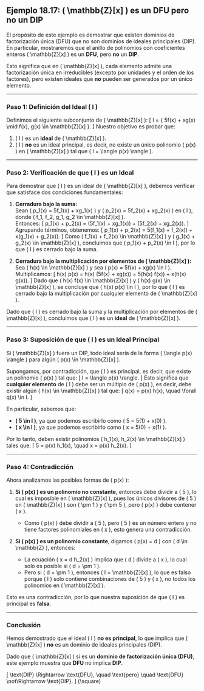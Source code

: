## **Ejemplo 18.17: \( \mathbb{Z}[x] \) es un DFU pero no un DIP**

El propósito de este ejemplo es demostrar que existen dominios de factorización única (DFU) que no son dominios de ideales principales (DIP). En particular, mostraremos que el anillo de polinomios con coeficientes enteros \( \mathbb{Z}[x] \) es un **DFU**, pero **no** un **DIP**.  

Esto significa que en \( \mathbb{Z}[x] \), cada elemento admite una factorización única en irreducibles (excepto por unidades y el orden de los factores), pero existen ideales que **no** pueden ser generados por un único elemento.  

---

### **Paso 1: Definición del Ideal \( I \)**  
Definimos el siguiente subconjunto de \( \mathbb{Z}[x] \):
\[
I = \{ 5f(x) + xg(x) \mid f(x), g(x) \in \mathbb{Z}[x] \}.
\]
Nuestro objetivo es probar que:  
1. \( I \) es un **ideal** de \( \mathbb{Z}[x] \).  
2. \( I \) **no** es un ideal principal, es decir, no existe un único polinomio \( p(x) \) en \( \mathbb{Z}[x] \) tal que \( I = \langle p(x) \rangle \).  

---

### **Paso 2: Verificación de que \( I \) es un Ideal**  
Para demostrar que \( I \) es un ideal de \( \mathbb{Z}[x] \), debemos verificar que satisface dos condiciones fundamentales:  

1. **Cerradura bajo la suma:**  
   Sean \( p_1(x) = 5f_1(x) + xg_1(x) \) y \( p_2(x) = 5f_2(x) + xg_2(x) \) en \( I \), donde \( f_1, f_2, g_1, g_2 \in \mathbb{Z}[x] \).  
   Entonces:
   \[
   p_1(x) + p_2(x) = (5f_1(x) + xg_1(x)) + (5f_2(x) + xg_2(x)).
   \]
   Agrupando términos, obtenemos:
   \[
   p_1(x) + p_2(x) = 5(f_1(x) + f_2(x)) + x(g_1(x) + g_2(x)).
   \]
   Como \( f_1(x) + f_2(x) \in \mathbb{Z}[x] \) y \( g_1(x) + g_2(x) \in \mathbb{Z}[x] \), concluimos que \( p_1(x) + p_2(x) \in I \), por lo que \( I \) es cerrado bajo la suma.  

2. **Cerradura bajo la multiplicación por elementos de \( \mathbb{Z}[x] \):**  
   Sea \( h(x) \in \mathbb{Z}[x] \) y sea \( p(x) = 5f(x) + xg(x) \in I \). Multiplicamos:
   \[
   h(x) p(x) = h(x) (5f(x) + xg(x)) = 5(h(x) f(x)) + x(h(x) g(x)).
   \]
   Dado que \( h(x) f(x) \in \mathbb{Z}[x] \) y \( h(x) g(x) \in \mathbb{Z}[x] \), se concluye que \( h(x) p(x) \in I \), por lo que \( I \) es cerrado bajo la multiplicación por cualquier elemento de \( \mathbb{Z}[x] \).  

Dado que \( I \) es cerrado bajo la suma y la multiplicación por elementos de \( \mathbb{Z}[x] \), concluimos que \( I \) es un **ideal** de \( \mathbb{Z}[x] \).  

---

### **Paso 3: Suposición de que \( I \) es un Ideal Principal**  
Si \( \mathbb{Z}[x] \) fuera un DIP, todo ideal sería de la forma \( \langle p(x) \rangle \) para algún \( p(x) \in \mathbb{Z}[x] \).  

Supongamos, por contradicción, que \( I \) es principal, es decir, que existe un polinomio \( p(x) \) tal que:
\[
I = \langle p(x) \rangle.
\]
Esto significa que **cualquier elemento** de \( I \) debe ser un múltiplo de \( p(x) \), es decir, debe existir algún \( h(x) \in \mathbb{Z}[x] \) tal que:
\[
q(x) = p(x) h(x), \quad \forall q(x) \in I.
\]

En particular, sabemos que:
- **\( 5 \in I \)**, ya que podemos escribirlo como \( 5 = 5(1) + x(0) \).
- **\( x \in I \)**, ya que podemos escribirlo como \( x = 5(0) + x(1) \).

Por lo tanto, deben existir polinomios \( h_1(x), h_2(x) \in \mathbb{Z}[x] \) tales que:
\[
5 = p(x) h_1(x), \quad x = p(x) h_2(x).
\]

---

### **Paso 4: Contradicción**  
Ahora analizamos las posibles formas de \( p(x) \):

1. **Si \( p(x) \) es un polinomio no constante**, entonces debe dividir a \( 5 \), lo cual es imposible en \( \mathbb{Z}[x] \), pues los únicos divisores de \( 5 \) en \( \mathbb{Z}[x] \) son \( \pm 1 \) y \( \pm 5 \), pero \( p(x) \) debe contener \( x \).  
   - Como \( p(x) \) debe dividir a \( 5 \), pero \( 5 \) es un número entero y no tiene factores polinomiales en \( x \), esto genera una contradicción.  

2. **Si \( p(x) \) es un polinomio constante**, digamos \( p(x) = d \) con \( d \in \mathbb{Z} \), entonces:
   - La ecuación \( x = d h_2(x) \) implica que \( d \) divide a \( x \), lo cual solo es posible si \( d = \pm 1 \).
   - Pero si \( d = \pm 1 \), entonces \( I = \mathbb{Z}[x] \), lo que es falso porque \( I \) solo contiene combinaciones de \( 5 \) y \( x \), no todos los polinomios en \( \mathbb{Z}[x] \).

Esto es una contradicción, por lo que nuestra suposición de que \( I \) es principal es **falsa**.  

---

### **Conclusión**  
Hemos demostrado que el ideal \( I \) **no es principal**, lo que implica que \( \mathbb{Z}[x] \) **no** es un dominio de ideales principales (DIP).  

Dado que \( \mathbb{Z}[x] \) sí es un **dominio de factorización única (DFU)**, este ejemplo muestra que **DFU** no implica **DIP**.  

\[
\text{DIP} \Rightarrow \text{DFU}, \quad \text{pero} \quad \text{DFU} \not\Rightarrow \text{DIP}.
\]
\(\square\)  
